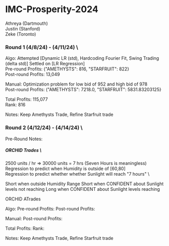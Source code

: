 # IMC-Prosperity-2024

Athreya (Dartmouth) \
Justin (Stanford) \
Zeke (Toronto)

### Round 1 (4/8/24) - (4/11/24) \
Algo: Attempted [Dynamic LR (std), Hardcoding Fourier Fit, Swing Trading (delta std)]
Settled on [LR Regression] \
Pre-round Profits: ("AMETHYSTS": 816, "STARFRUIT": 822} \
Post-round Profits: 13,049

Manual: Optimization problem for low bid of 952 and high bid of 978 \
Post-round Profits: ("AMETHYSTS": 7218.0, "STARFRUIT": 5831.83203125}

Total Profits: 115,077 \
Rank: 816

Notes: Keep Amethysts Trade, Refine Starfruit trade

### Round 2 (4/12/24) - (4/14/24) \

Pre-Round Notes:
##### ORCHID Trades \
2500 units / hr => 30000 units = 7 hrs (Seven Hours is meaningless) \
Regression to predict when Humidity is outside of [60,80] \
Regression to predict whether whether Sunlight will reach "7 hours" \

Short when outside Humidity Range
Short when CONFIDENT about Sunlight levels not reaching
Long when CONFIDENT about Sunlight levels reaching

ORCHID ATrades




Algo:
Pre-round Profits:
Post-round Profits:

Manual:
Post-round Profits:

Total Profits:
Rank:

Notes: Keep Amethysts Trade, Refine Starfruit trade
